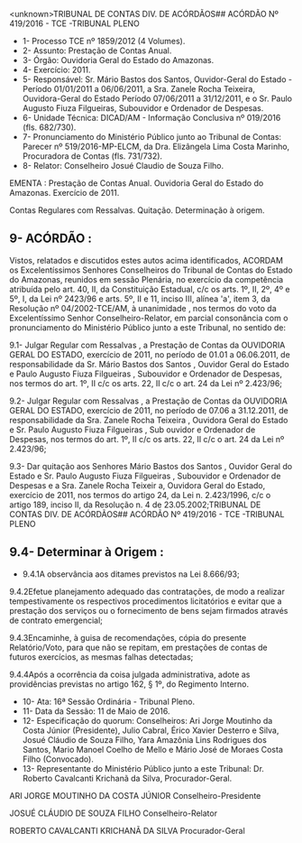 &lt;unknown&gt;TRIBUNAL DE CONTAS DIV. DE ACÓRDÃOS## ACÓRDÃO Nº 419/2016 - TCE -TRIBUNAL PLENO

- 1- Processo TCE nº 1859/2012 (4 Volumes).
- 2- Assunto: Prestação de Contas Anual.
- 3- Órgão: Ouvidoria Geral do Estado do Amazonas.
- 4- Exercício: 2011.
- 5-  Responsável: Sr.  Mário  Bastos  dos  Santos,  Ouvidor-Geral  do  Estado  -  Período 01/01/2011  a  06/06/2011,  a  Sra.  Zanele  Rocha  Teixeira,  Ouvidora-Geral  do  Estado  Período 07/06/2011 a 31/12/2011, e o Sr. Paulo Augusto Fiuza Filgueiras, Subouvidor e Ordenador de Despesas.
- 6- Unidade Técnica: DICAD/AM - Informação Conclusiva nº 019/2016 (fls. 682/730).
- 7-  Pronunciamento  do Ministério Público  junto  ao Tribunal  de Contas: Parecer  nº 519/2016-MP-ELCM, da Dra. Elizângela Lima Costa Marinho, Procuradora de Contas (fls. 731/732).
- 8- Relator: Conselheiro Josué Claudio de Souza Filho.

EMENTA :  Prestação  de  Contas  Anual.  Ouvidoria Geral do Estado do Amazonas. Exercício de 2011.

Contas Regulares com Ressalvas. Quitação. Determinação à origem.

## 9- ACÓRDÃO :

Vistos, relatados e discutidos estes autos acima identificados, ACORDAM os Excelentíssimos Senhores Conselheiros do Tribunal de Contas do Estado do Amazonas, reunidos em sessão Plenária, no exercício da competência atribuída pelo  art.  40,  II, da Constituição Estadual, c/c os arts. 1º, II, 2º, 4º e 5º, I, da Lei nº 2423/96 e arts. 5º, II e 11, inciso  III,  alínea  'a',  item  3,  da  Resolução  nº  04/2002-TCE/AM, à  unanimidade ,  nos termos do voto da Excelentíssimo Senhor Conselheiro-Relator, em parcial consonância com o pronunciamento do Ministério Público junto a este Tribunal, no sentido de:

9.1- Julgar Regular com Ressalvas , a Prestação de Contas da OUVIDORIA GERAL  DO  ESTADO,  exercício  de  2011,  no  período  de  01.01  a  06.06.2011,  de responsabilidade  da  Sr. Mário  Bastos  dos Santos ,  Ouvidor  Geral  do  Estado  e Paulo Augusto Fiuza Filgueiras , Subouvidor e Ordenador de Despesas, nos termos do art. 1º, II c/c os arts. 22, II c/c o art. 24 da Lei nº 2.423/96;

9.2- Julgar Regular com Ressalvas , a Prestação de Contas da OUVIDORIA GERAL  DO  ESTADO,  exercício  de  2011,  no  período  de  07.06  a  31.12.2011,  de responsabilidade da Sra. Zanele Rocha Teixeira , Ouvidora Geral do Estado e Sr. Paulo Augusto Fiuza Filgueiras , Sub ouvidor e Ordenador de Despesas, nos termos do art. 1º, II c/c os arts. 22, II c/c o art. 24 da Lei nº 2.423/96;

9.3- Dar quitação aos Senhores Mário Bastos dos Santos , Ouvidor Geral do Estado e Sr. Paulo Augusto Fiuza Filgueiras , Subouvidor e Ordenador de Despesas e a Sra. Zanele Rocha Teixeir a, Ouvidora Geral do Estado, exercício de 2011, nos termos do artigo  24,  da  Lei  n.  2.423/1996,  c/c  o  artigo  189,  inciso  II,  da  Resolução  n.  4  de 23.05.2002;TRIBUNAL DE CONTAS DIV. DE ACÓRDÃOS## ACÓRDÃO Nº 419/2016 - TCE -TRIBUNAL PLENO

## 9.4- Determinar à Origem :

- 9.4.1A observância aos ditames previstos na Lei 8.666/93;

9.4.2Efetue planejamento adequado das contratações, de modo a realizar tempestivamente os respectivos procedimentos licitatórios e evitar que a prestação dos serviços ou o fornecimento de bens sejam firmados através de contrato emergencial;

9.4.3Encaminhe, à guisa de recomendações, cópia do presente Relatório/Voto, para que não se repitam, em prestações de contas de futuros exercícios, as mesmas falhas detectadas;

9.4.4Após a ocorrência da coisa julgada administrativa, adote as providências previstas no artigo 162, § 1º, do Regimento Interno.

- 10- Ata: 16ª Sessão Ordinária - Tribunal Pleno.
- 11- Data da Sessão: 11 de Maio de 2016.
- 12-  Especificação  do  quorum: Conselheiros:  Ari  Jorge  Moutinho  da  Costa  Júnior (Presidente), Julio Cabral, Érico Xavier Desterro e Silva, Josué Cláudio de Souza Filho, Yara Amazônia Lins Rodrigues dos Santos, Mario  Manoel Coelho de Mello e Mário José de Moraes Costa Filho (Convocado).
- 13- Representante do Ministério Público junto a este Tribunal: Dr. Roberto Cavalcanti Krichanã da Silva, Procurador-Geral.

ARI JORGE MOUTINHO DA COSTA JÚNIOR Conselheiro-Presidente

JOSUÉ CLÁUDIO DE SOUZA FILHO Conselheiro-Relator

ROBERTO CAVALCANTI KRICHANÃ DA SILVA Procurador-Geral